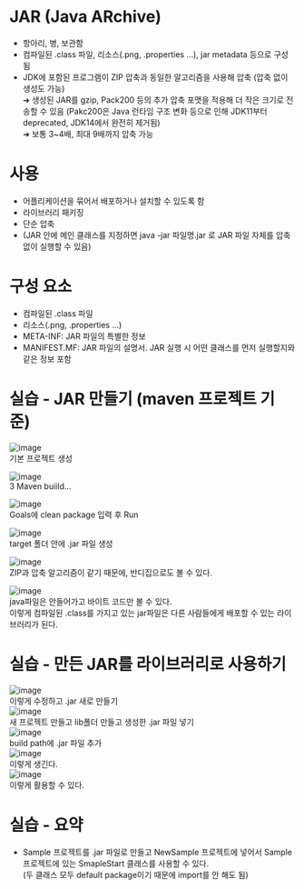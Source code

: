 # JAR (Java ARchive)
- 항아리, 병, 보관함
- 컴파일된 .class 파일, 리소스(.png, .properties ...), jar metadata 등으로 구성됨
- JDK에 포함된 프로그램이 ZIP 압축과 동일한 알고리즘을 사용해 압축 (압축 없이 생성도 가능)  
  ➜ 생성된 JAR를 gzip, Pack200 등의 추가 압축 포맷을 적용해 더 작은 크기로 전송할 수 있음 (Pakc200은 Java 런타임 구조 변화 등으로 인해 JDK11부터 deprecated, JDK14에서 완전히 제거됨)  
  ➜ 보통 3~4배, 최대 9배까지 압축 가능

# 사용
- 어플리케이션을 묶어서 배포하거나 설치할 수 있도록 함
- 라이브러리 패키징
- 단순 압축
- (JAR 안에 메인 클래스를 지정하면 java -jar 파일명.jar 로 JAR 파일 자체를 압축 없이 실행할 수 있음)

# 구성 요소
- 컴파일된 .class 파일
- 리소스(.png, .properties ...)
- META-INF: JAR 파일의 특별한 정보
- MANIFEST.MF: JAR 파일의 설명서. JAR 실행 시 어떤 클래스를 먼저 실행할지와 같은 정보 포함

# 실습 - JAR 만들기 (maven 프로젝트 기준)
![image](https://github.com/user-attachments/assets/6dab5350-47e9-4e6b-a8d7-0cae7f45b947)  
기본 프로젝트 생성    

![image](https://github.com/user-attachments/assets/c2b0bc31-6ee9-43f1-a7fe-0a35f78b05c7)  
3 Maven buiild...    

![image](https://github.com/user-attachments/assets/dd86018a-4529-42c6-adce-cf3855a45374)  
Goals에 clean package 입력 후 Run  


![image](https://github.com/user-attachments/assets/e3ef0e61-369a-49cc-aa63-094b2ff9ca20)  
target 폴더 안에 .jar 파일 생성    


![image](https://github.com/user-attachments/assets/30463829-7699-4a1b-84dc-b603e6dd916b)  
ZIP과 압축 알고리즘이 같기 때문에, 반디집으로도 볼 수 있다.    


![image](https://github.com/user-attachments/assets/81e0511c-3359-423b-bb6c-fbe82b78bb1c)  
java파일은 안들어가고 바이트 코드만 볼 수 있다.  
이렇게 컴파일된 .class를 가지고 있는 jar파일은 다른 사람들에게 배포할 수 있는 라이브러리가 된다.    

# 실습 - 만든 JAR를 라이브러리로 사용하기
![image](https://github.com/user-attachments/assets/4e86a70e-9ab3-4c8e-a4e9-4723ee41c34b)  
이렇게 수정하고 .jar 새로 만들기    
![image](https://github.com/user-attachments/assets/90787f7c-5b2e-489e-9213-0d4bf01de670)  
새 프로젝트 만들고 lib폴더 만들고 생성한 .jar 파일 넣기    
![image](https://github.com/user-attachments/assets/8fcf0789-fc63-4f4a-afb4-b96c0f748b41)  
build path에 .jar 파일 추가    
![image](https://github.com/user-attachments/assets/93cb11bf-705f-48d2-a2fb-c30812508a1b)  
이렇게 생긴다.    
![image](https://github.com/user-attachments/assets/bbdb1eae-dbdb-405e-aaba-7da086180640)  
이렇게 활용할 수 있다.  

# 실습 - 요약
- Sample 프로젝트를 .jar 파일로 만들고 NewSample 프로젝트에 넣어서 Sample 프로젝트에 있는 SmapleStart 클래스를 사용할 수 있다.  
(두 클래스 모두 default package이기 때문에 import를 안 해도 됨)
